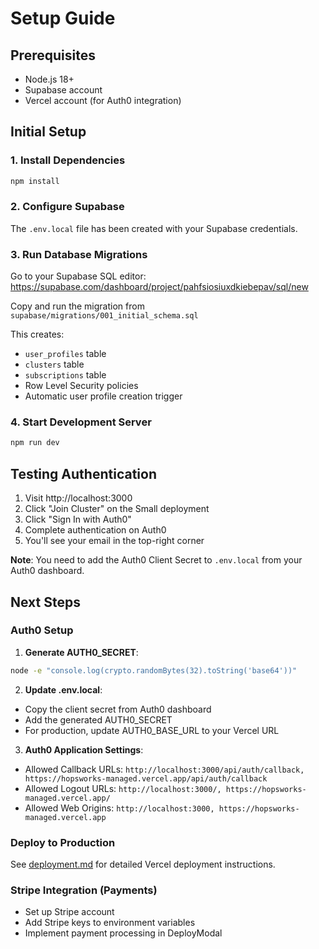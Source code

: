 # Setup Guide

## Prerequisites
- Node.js 18+
- Supabase account
- Vercel account (for Auth0 integration)

## Initial Setup

### 1. Install Dependencies
```bash
npm install
```

### 2. Configure Supabase
The `.env.local` file has been created with your Supabase credentials.

### 3. Run Database Migrations
Go to your Supabase SQL editor:
https://supabase.com/dashboard/project/pahfsiosiuxdkiebepav/sql/new

Copy and run the migration from `supabase/migrations/001_initial_schema.sql`

This creates:
- `user_profiles` table
- `clusters` table  
- `subscriptions` table
- Row Level Security policies
- Automatic user profile creation trigger

### 4. Start Development Server
```bash
npm run dev
```

## Testing Authentication

1. Visit http://localhost:3000
2. Click "Join Cluster" on the Small deployment
3. Click "Sign In with Auth0"
4. Complete authentication on Auth0
5. You'll see your email in the top-right corner

**Note**: You need to add the Auth0 Client Secret to `.env.local` from your Auth0 dashboard.

## Next Steps

### Auth0 Setup

1. **Generate AUTH0_SECRET**:
```bash
node -e "console.log(crypto.randomBytes(32).toString('base64'))"
```

2. **Update .env.local**:
- Copy the client secret from Auth0 dashboard
- Add the generated AUTH0_SECRET
- For production, update AUTH0_BASE_URL to your Vercel URL

3. **Auth0 Application Settings**:
- Allowed Callback URLs: `http://localhost:3000/api/auth/callback, https://hopsworks-managed.vercel.app/api/auth/callback`
- Allowed Logout URLs: `http://localhost:3000/, https://hopsworks-managed.vercel.app/`
- Allowed Web Origins: `http://localhost:3000, https://hopsworks-managed.vercel.app`

### Deploy to Production
See [deployment.md](deployment.md) for detailed Vercel deployment instructions.

### Stripe Integration (Payments)
- Set up Stripe account
- Add Stripe keys to environment variables
- Implement payment processing in DeployModal